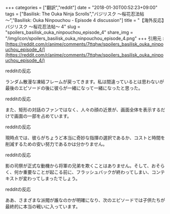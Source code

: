 +++
categories = ["翻訳","reddit"]
date = "2018-01-30T00:52:23+09:00"
tags = ["Basilisk: The Ouka Ninja Scrolls","バジリスク ～桜花忍法帖～","Basilisk: Ouka Ninpouchou - Episode 4 discussion"]
title = "【海外反応】バジリスク ～桜花忍法帖～ 4"
slug = "spoilers_basilisk_ouka_ninpouchou_episode_4"
share_img = "/img/icon/spoilers_basilisk_ouka_ninpouchou_episode_4.png"
+++
引用元 : [https://reddit.com/r/anime/comments/7ttqhw/spoilers_basilisk_ouka_ninpouchou_episode_4/](https://reddit.com/r/anime/comments/7ttqhw/spoilers_basilisk_ouka_ninpouchou_episode_4/)

<p><span class="reddit-comment">redditの反応</span></p>ランダム散漫な凍結フレームが戻ってきます。私は間違っているとは思わないが最後のエピソードの後に​​彼らが一緒になって一緒になったと思った。

<p><span class="reddit-comment">redditの反応</span></p>また、矩形の対話のファンではなく、人々の顔の近景が、画面全体を表示するだけで画面の一部を占めています。

<p><span class="reddit-comment">redditの反応</span></p>現時点では、彼らがちょうど本当に奇妙な指揮の選択であるか、コストと時間を削減するための安い努力であるかは分かりません。

<p><span class="reddit-comment">redditの反応</span></p>影の司祭が正式な動機から将軍の兄弟を欺くことはありません。そして、おそらく、何か重要なことが起こる前に、フラッシュバックが終わってしまい、コンテキストが変わってしまったでしょう。

<p><span class="reddit-comment">redditの反応</span></p>ああ、さまざまな派閥が誰なのかが明確になり、次のエピソードでは子供たちが最終的に本当の戦いに入っています。
